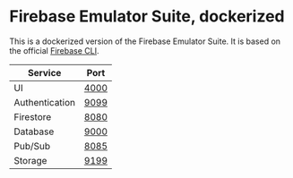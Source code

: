 # Firebase Emulator Suite, dockerized

This is a dockerized version of the Firebase Emulator Suite. It is based on the official [Firebase CLI](https://hub.docker.com/r/firebase/cli).

| Service        | Port                           |
| -------------- | ------------------------------ |
| UI             | [4000](http://localhost:4000/) |
| Authentication | [9099](http://localhost:9099/) |
| Firestore      | [8080](http://localhost:8080/) |
| Database       | [9000](http://localhost:9000/) |
| Pub/Sub        | [8085](http://localhost:8085/) |
| Storage        | [9199](http://localhost:9199/) |
